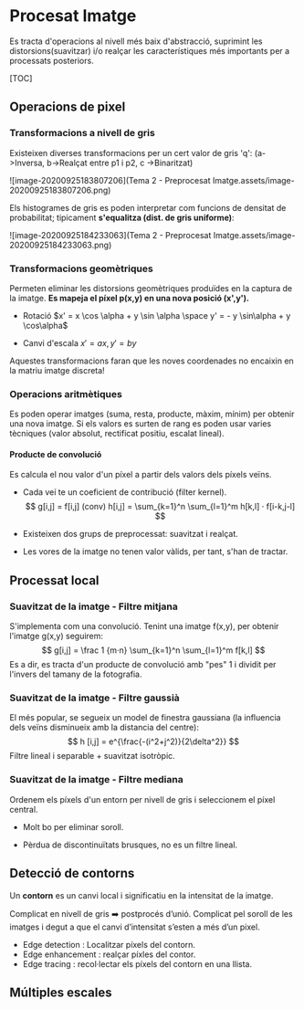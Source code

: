 # Procesat Imatge

Es tracta d'operacions al nivell més baix d'abstracció, suprimint les distorsions(suavitzar) i/o realçar les característiques més importants per a processats posteriors.

[TOC]

## Operacions de pixel

### Transformacions a nivell de gris

Existeixen diverses transformacions per un cert valor de gris 'q': (a->Inversa, b->Realçat entre p1 i p2, c ->Binaritzat)

![image-20200925183807206](Tema 2 - Preprocesat Imatge.assets/image-20200925183807206.png)

Els histogrames de gris es poden interpretar com funcions de densitat de probabilitat; tipicament **s'equalitza (dist. de gris uniforme)**:

![image-20200925184233063](Tema 2 - Preprocesat Imatge.assets/image-20200925184233063.png)

### Transformacions geomètriques

Permeten eliminar les distorsions geomètriques produïdes en la captura de la imatge. **Es mapeja el píxel p(x,y) en una nova posició (x',y').**

* Rotació $x' = x \cos \alpha + y \sin \alpha \space y' = - y \sin\alpha + y \cos\alpha$

* Canvi d'escala $x' = ax, y' = by$

Aquestes transformacions faran que les noves coordenades no encaixin en la matriu imatge discreta!

### Operacions aritmètiques

Es poden operar imatges (suma, resta, producte, màxim, mínim) per obtenir una nova imatge. Si els valors es surten de rang es poden usar varies tècniques (valor absolut, rectificat positiu, escalat lineal).

#### Producte de convolució

Es calcula el nou valor d'un píxel a partir dels valors dels píxels veïns.  

* Cada veí te un coeficient de contribució (filter kernel).
  $$
  g[i,j] = f[i,j] (conv) h[i,j] = \sum_{k=1}^n \sum_{l=1}^m h[k,l] · f[i-k,j-l]
  $$

* Existeixen dos grups de preprocessat: suavitzat i realçat.

* Les vores de la imatge no tenen valor vàlids, per tant, s'han de tractar.

## Processat local

### Suavitzat de la imatge - Filtre mitjana

S'implementa com una convolució. Tenint una imatge f(x,y), per obtenir l'imatge g(x,y) seguirem:
$$
g[i,j] = \frac 1 {m·n} \sum_{k=1}^n \sum_{l=1}^m f[k,l]
$$
Es a dir, es tracta d'un producte de convolució amb "pes" 1 i dividit per l'invers del tamany de la fotografia.

### Suavitzat de la imatge - Filtre gaussià

El més popular, se segueix un model de finestra gaussiana (la influencia dels veïns disminueix amb la distancia del centre):
$$
h [i,j] = e^{\frac{-(i^2+j^2)}{2\delta^2}}
$$
Filtre lineal i separable + suavitzat isotròpic.

### Suavitzat de la imatge - Filtre mediana

Ordenem els píxels d'un entorn per nivell de gris i seleccionem el píxel central. 

* Molt bo per eliminar soroll.

* Pèrdua de discontinuïtats brusques, no es un filtre lineal.

## Detecció de contorns

Un **contorn** es un canvi local i significatiu en la intensitat de la imatge.

Complicat en nivell de gris :arrow_right: postprocés d’unió. Complicat pel soroll de les imatges i degut a que el canvi d’intensitat s’esten a més d’un pixel.

* Edge detection : Localitzar píxels del contorn.
* Edge enhancement : realçar píxles del contor.
* Edge tracing : recol·lectar els píxels del contorn en una llista.

## Múltiples escales